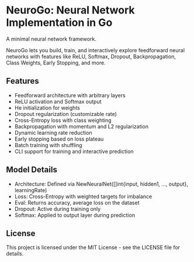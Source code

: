 # NeuroGo: Neural Network Implementation in Go

A minimal neural network framework.

NeuroGo lets you build, train, and interactively explore feedforward neural networks with features like ReLU, Softmax, Dropout, Backpropagation, Class Weights, Early Stopping, and more.

## Features

- Feedforward architecture with arbitrary layers
- ReLU activation and Softmax output
- He initialization for weights
- Dropout regularization (customizable rate)
- Cross-Entropy loss with class weighting
- Backpropagation with momentum and L2 regularization
- Dynamic learning rate reduction
- Early stopping based on loss plateau
- Batch training with shuffling
- CLI support for training and interactive prediction

## Model Details

- Architecture: Defined via NewNeuralNet([]int{input, hidden1, ..., output}, learningRate)
- Loss: Cross-Entropy with weighted targets for imbalance
- Eval: Returns accuracy, average loss on the dataset
- Dropout: Active during training only
- Softmax: Applied to output layer during prediction

## License

This project is licensed under the MIT License - see the LICENSE file for details. 